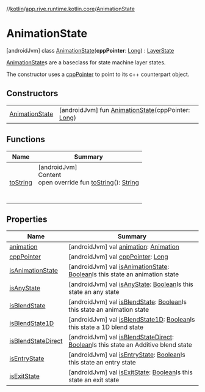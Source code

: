 //[kotlin](../../../index.md)/[app.rive.runtime.kotlin.core](../index.md)/[AnimationState](index.md)



# AnimationState  
 [androidJvm] class [AnimationState](index.md)(**cppPointer**: [Long](https://kotlinlang.org/api/latest/jvm/stdlib/kotlin/-long/index.html)) : [LayerState](../-layer-state/index.md)

[AnimationState](index.md)s are a baseclass for state machine layer states.



The constructor uses a [cppPointer](index.md#%5Bapp.rive.runtime.kotlin.core%2FAnimationState%2FcppPointer%2F%23%2FPointingToDeclaration%2F%5D%2FProperties%2F900138717) to point to its c++ counterpart object.

   


## Constructors  
  
| | |
|---|---|
| <a name="app.rive.runtime.kotlin.core/AnimationState/AnimationState/#kotlin.Long/PointingToDeclaration/"></a>[AnimationState](-animation-state.md)| <a name="app.rive.runtime.kotlin.core/AnimationState/AnimationState/#kotlin.Long/PointingToDeclaration/"></a> [androidJvm] fun [AnimationState](-animation-state.md)(cppPointer: [Long](https://kotlinlang.org/api/latest/jvm/stdlib/kotlin/-long/index.html))   <br>|


## Functions  
  
|  Name |  Summary | 
|---|---|
| <a name="app.rive.runtime.kotlin.core/AnimationState/toString/#/PointingToDeclaration/"></a>[toString](to-string.md)| <a name="app.rive.runtime.kotlin.core/AnimationState/toString/#/PointingToDeclaration/"></a>[androidJvm]  <br>Content  <br>open override fun [toString](to-string.md)(): [String](https://kotlinlang.org/api/latest/jvm/stdlib/kotlin/-string/index.html)  <br><br><br>|


## Properties  
  
|  Name |  Summary | 
|---|---|
| <a name="app.rive.runtime.kotlin.core/AnimationState/animation/#/PointingToDeclaration/"></a>[animation](animation.md)| <a name="app.rive.runtime.kotlin.core/AnimationState/animation/#/PointingToDeclaration/"></a> [androidJvm] val [animation](animation.md): [Animation](../-animation/index.md)   <br>|
| <a name="app.rive.runtime.kotlin.core/AnimationState/cppPointer/#/PointingToDeclaration/"></a>[cppPointer](index.md#%5Bapp.rive.runtime.kotlin.core%2FAnimationState%2FcppPointer%2F%23%2FPointingToDeclaration%2F%5D%2FProperties%2F900138717)| <a name="app.rive.runtime.kotlin.core/AnimationState/cppPointer/#/PointingToDeclaration/"></a> [androidJvm] val [cppPointer](index.md#%5Bapp.rive.runtime.kotlin.core%2FAnimationState%2FcppPointer%2F%23%2FPointingToDeclaration%2F%5D%2FProperties%2F900138717): [Long](https://kotlinlang.org/api/latest/jvm/stdlib/kotlin/-long/index.html)   <br>|
| <a name="app.rive.runtime.kotlin.core/AnimationState/isAnimationState/#/PointingToDeclaration/"></a>[isAnimationState](index.md#%5Bapp.rive.runtime.kotlin.core%2FAnimationState%2FisAnimationState%2F%23%2FPointingToDeclaration%2F%5D%2FProperties%2F900138717)| <a name="app.rive.runtime.kotlin.core/AnimationState/isAnimationState/#/PointingToDeclaration/"></a> [androidJvm] val [isAnimationState](index.md#%5Bapp.rive.runtime.kotlin.core%2FAnimationState%2FisAnimationState%2F%23%2FPointingToDeclaration%2F%5D%2FProperties%2F900138717): [Boolean](https://kotlinlang.org/api/latest/jvm/stdlib/kotlin/-boolean/index.html)Is this state an animation state   <br>|
| <a name="app.rive.runtime.kotlin.core/AnimationState/isAnyState/#/PointingToDeclaration/"></a>[isAnyState](index.md#%5Bapp.rive.runtime.kotlin.core%2FAnimationState%2FisAnyState%2F%23%2FPointingToDeclaration%2F%5D%2FProperties%2F900138717)| <a name="app.rive.runtime.kotlin.core/AnimationState/isAnyState/#/PointingToDeclaration/"></a> [androidJvm] val [isAnyState](index.md#%5Bapp.rive.runtime.kotlin.core%2FAnimationState%2FisAnyState%2F%23%2FPointingToDeclaration%2F%5D%2FProperties%2F900138717): [Boolean](https://kotlinlang.org/api/latest/jvm/stdlib/kotlin/-boolean/index.html)Is this state an any state   <br>|
| <a name="app.rive.runtime.kotlin.core/AnimationState/isBlendState/#/PointingToDeclaration/"></a>[isBlendState](index.md#%5Bapp.rive.runtime.kotlin.core%2FAnimationState%2FisBlendState%2F%23%2FPointingToDeclaration%2F%5D%2FProperties%2F900138717)| <a name="app.rive.runtime.kotlin.core/AnimationState/isBlendState/#/PointingToDeclaration/"></a> [androidJvm] val [isBlendState](index.md#%5Bapp.rive.runtime.kotlin.core%2FAnimationState%2FisBlendState%2F%23%2FPointingToDeclaration%2F%5D%2FProperties%2F900138717): [Boolean](https://kotlinlang.org/api/latest/jvm/stdlib/kotlin/-boolean/index.html)Is this state an animation state   <br>|
| <a name="app.rive.runtime.kotlin.core/AnimationState/isBlendState1D/#/PointingToDeclaration/"></a>[isBlendState1D](index.md#%5Bapp.rive.runtime.kotlin.core%2FAnimationState%2FisBlendState1D%2F%23%2FPointingToDeclaration%2F%5D%2FProperties%2F900138717)| <a name="app.rive.runtime.kotlin.core/AnimationState/isBlendState1D/#/PointingToDeclaration/"></a> [androidJvm] val [isBlendState1D](index.md#%5Bapp.rive.runtime.kotlin.core%2FAnimationState%2FisBlendState1D%2F%23%2FPointingToDeclaration%2F%5D%2FProperties%2F900138717): [Boolean](https://kotlinlang.org/api/latest/jvm/stdlib/kotlin/-boolean/index.html)Is this state a 1D blend state   <br>|
| <a name="app.rive.runtime.kotlin.core/AnimationState/isBlendStateDirect/#/PointingToDeclaration/"></a>[isBlendStateDirect](index.md#%5Bapp.rive.runtime.kotlin.core%2FAnimationState%2FisBlendStateDirect%2F%23%2FPointingToDeclaration%2F%5D%2FProperties%2F900138717)| <a name="app.rive.runtime.kotlin.core/AnimationState/isBlendStateDirect/#/PointingToDeclaration/"></a> [androidJvm] val [isBlendStateDirect](index.md#%5Bapp.rive.runtime.kotlin.core%2FAnimationState%2FisBlendStateDirect%2F%23%2FPointingToDeclaration%2F%5D%2FProperties%2F900138717): [Boolean](https://kotlinlang.org/api/latest/jvm/stdlib/kotlin/-boolean/index.html)Is this state an Additive blend state   <br>|
| <a name="app.rive.runtime.kotlin.core/AnimationState/isEntryState/#/PointingToDeclaration/"></a>[isEntryState](index.md#%5Bapp.rive.runtime.kotlin.core%2FAnimationState%2FisEntryState%2F%23%2FPointingToDeclaration%2F%5D%2FProperties%2F900138717)| <a name="app.rive.runtime.kotlin.core/AnimationState/isEntryState/#/PointingToDeclaration/"></a> [androidJvm] val [isEntryState](index.md#%5Bapp.rive.runtime.kotlin.core%2FAnimationState%2FisEntryState%2F%23%2FPointingToDeclaration%2F%5D%2FProperties%2F900138717): [Boolean](https://kotlinlang.org/api/latest/jvm/stdlib/kotlin/-boolean/index.html)Is this state an entry state   <br>|
| <a name="app.rive.runtime.kotlin.core/AnimationState/isExitState/#/PointingToDeclaration/"></a>[isExitState](index.md#%5Bapp.rive.runtime.kotlin.core%2FAnimationState%2FisExitState%2F%23%2FPointingToDeclaration%2F%5D%2FProperties%2F900138717)| <a name="app.rive.runtime.kotlin.core/AnimationState/isExitState/#/PointingToDeclaration/"></a> [androidJvm] val [isExitState](index.md#%5Bapp.rive.runtime.kotlin.core%2FAnimationState%2FisExitState%2F%23%2FPointingToDeclaration%2F%5D%2FProperties%2F900138717): [Boolean](https://kotlinlang.org/api/latest/jvm/stdlib/kotlin/-boolean/index.html)Is this state an exit state   <br>|

